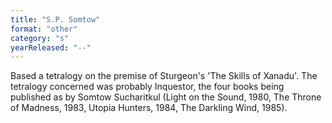 ```yaml
---
title: "S.P. Somtow"
format: "other"
category: "s"
yearReleased: "--"
---
```

 Based a tetralogy on the premise of Sturgeon's 'The Skills of Xanadu'.  The tetralogy concerned was probably Inquestor, the four books being  published as by Somtow Sucharitkul (Light on the Sound, 1980,  The  Throne of Madness, 1983,  Utopia Hunters, 1984, The Darkling Wind,  1985).